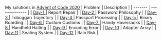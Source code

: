 My solutions in [Advent of Code 2020](https://adventofcode.com/2020)
| Problem | Description |
| ------- | -------------- |
| [Day-1 ](https://adventofcode.com/2020/day/1) | Report Repair |
| [Day-2 ](https://adventofcode.com/2020/day/2) | Password Philosophy |
| [Day-3 ](https://adventofcode.com/2020/day/3) | Toboggan Trajectory |
| [Day-4 ](https://adventofcode.com/2020/day/4) | Passport Processing |
| [Day-5 ](https://adventofcode.com/2020/day/5) | Binary Boarding |
| [Day-6 ](https://adventofcode.com/2020/day/6) | Custom Customs |
| [Day-7 ](https://adventofcode.com/2020/day/7) | Handy Haversacks |
| [Day-8 ](https://adventofcode.com/2020/day/8) | Handheld Halting |
| [Day-9 ](https://adventofcode.com/2020/day/9) | Encoding Error |
| [Day-10](https://adventofcode.com/2020/day/10) | Adapter Array |
| [Day-11](https://adventofcode.com/2020/day/11) | Seating System |
| [Day-12](https://adventofcode.com/2020/day/12) | Rain Risk |
